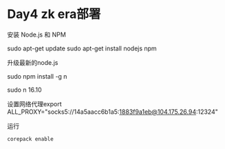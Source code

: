 # Day4 zk era部署

安装 Node.js 和 NPM

sudo apt-get update sudo apt-get install nodejs npm



升级最新的node.js

sudo npm install -g n

sudo n 16.10



设置网络代理export ALL\_PROXY="socks5://14a5aacc6b1a5:1883f9a1eb@104.175.26.94:12324"



运行

```bash
corepack enable
```



